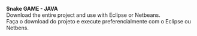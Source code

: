 <b> Snake GAME - JAVA </b> <br/>
Download the entire project and use with Eclipse or Netbeans. <br/>
Faça o download do projeto e execute preferencialmente com o Eclipse ou Netbens.
